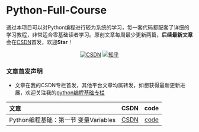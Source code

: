 # Python-Full-Course

通过本项目可以对Python编程进行较为系统的学习，每一套代码都配套了详细的学习教程，非常适合零基础读者学习。原创文章每周最少更新两篇，**后续最新文章**会在[CSDN](https://blog.csdn.net/wzy628810/category_11193156.html)首发，欢迎**Star**！

<p align="center">
  <a href="https://blog.csdn.net/wzy628810" target="_blank"><img src="https://img.shields.io/badge/csdn-CSDN-red.svg" alt="CSDN"></a>
  <a href="https://www.zhihu.com/column/c_1399020159697285121" target="_blank"><img src="https://img.shields.io/badge/zhihu-知乎-informational" alt="知乎"></a>
</p>

### 文章首发声明

* 文章在我的CSDN专栏首发，其他平台文章均属转发，如想获得最新更新进展，欢迎关注我的[python编程基础专栏](https://blog.csdn.net/wzy628810/category_11193156.html)

|   文章   |    CSDN    |    code    |
| :------  | :--------: | :--------: |
| Python编程基础：第一节 变量Variables | [CSDN](https://blog.csdn.net/wzy628810/article/details/118600345 "悬停显示") | [code](https://github.com/wzy6642/Python-Full-Course/blob/main/code/%E7%AC%AC%E4%B8%80%E8%8A%82_%E5%8F%98%E9%87%8FVariables.py "悬停显示") |
